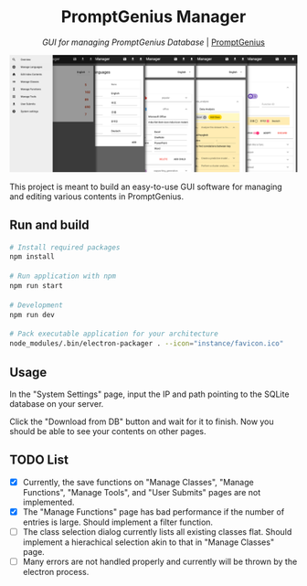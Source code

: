 <h1 align="center">
    PromptGenius Manager
</h1>
<p align="center">
    <em>GUI for managing PromptGenius Database</em> | <a href="https://github.com/wenhaomin/PromptGenius">PromptGenius</a>
</p>

![image](instance/PGManager.png)

This project is meant to build an easy-to-use GUI software for managing and editing various contents in PromptGenius.

## Run and build

```bash
# Install required packages
npm install

# Run application with npm
npm run start

# Development
npm run dev

# Pack executable application for your architecture
node_modules/.bin/electron-packager . --icon="instance/favicon.ico"
```

## Usage

In the "System Settings" page, input the IP and path pointing to the SQLite database on your server.

Click the "Download from DB" button and wait for it to finish. Now you should be able to see your contents on other pages.

## TODO List

- [x] Currently, the save functions on "Manage Classes", "Manage Functions", "Manage Tools", and "User Submits" pages are not implemented.
- [x] The "Manage Functions" page has bad performance if the number of entries is large. Should implement a filter function.
- [ ] The class selection dialog currently lists all existing classes flat. Should implement a hierachical selection akin to that in "Manage Classes" page.
- [ ] Many errors are not handled properly and currently will be thrown by the electron process.